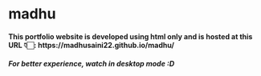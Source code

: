 # madhu

<h4>This portfolio website is developed using html only and is hosted at this URL 👇🏻: https://madhusaini22.github.io/madhu/</h4>
<h5> For better experience, watch in desktop mode :D </h5>
